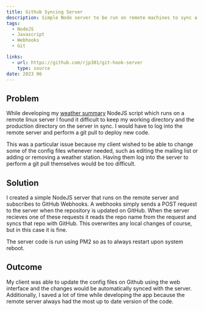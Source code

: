 ```yaml
---
title: Github Syncing Server
description: Simple Node server to be run on remote machines to sync a directory with Github
tags:
  - NodeJS
  - Javascript
  - Webhooks
  - Git

links: 
  - url: https://github.com/rjp301/git-hook-server
    type: source
date: 2023 06
---
```


## Problem

While developing my [weather summary](/weather-stations) NodeJS script which runs on a remote linux server I found it difficult to keep my working directory and the production directory on the server in sync. I would have to log into the remote server and perform a git pull to deploy new code.

This was a particular issue because my client wished to be able to change some of the config files whenever needed, such as editing the mailing list or adding or removing a weather station. Having them log into the server to perform a git pull themselves would be too difficult.


## Solution

I created a simple NodeJS server that runs on the remote server and subscribes to GitHub Webhooks. A webhooks simply sends a POST request to the server when the repository is updated on GitHub. When the server recieves one of these requests it reads the repo name from the request and syncs that repo with GitHub. This overwrites any local changes of course, but in this case it is fine.

The server code is run using PM2 so as to always restart upon system reboot.

## Outcome
My client was able to update the config files on Github using the web interface and the changes would be automatically synced with the server. Additionally, I saved a lot of time while developing the app because the remote server always had the most up to date version of the code.